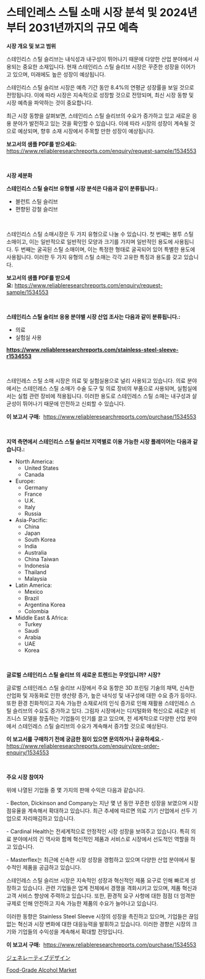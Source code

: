 <p><h1>스테인레스 스틸 소매 시장 분석 및 2024년부터 2031년까지의 규모 예측</h1></p><p><strong>시장 개요 및 보고 범위</strong></p>
<p><p>스테인리스 스틸 슬리브는 내식성과 내구성이 뛰어나기 때문에 다양한 산업 분야에서 사용되는 중요한 소재입니다. 현재 스테인리스 스틸 슬리브 시장은 꾸준한 성장을 이어가고 있으며, 미래에도 높은 성장이 예상됩니다. </p><p>스테인리스 스틸 슬리브 시장은 예측 기간 동안 8.4%의 연평균 성장률을 보일 것으로 전망됩니다. 이에 따라 시장은 지속적으로 성장할 것으로 전망되며, 최신 시장 동향 및 시장 예측을 파악하는 것이 중요합니다. </p><p>최근 시장 동향을 살펴보면, 스테인리스 스틸 슬리브의 수요가 증가하고 있고 새로운 응용 분야가 발전하고 있는 것을 확인할 수 있습니다. 이에 따라 시장의 성장이 계속될 것으로 예상되며, 향후 소재 시장에서 주목할 만한 성장이 예상됩니다.</p></p>
<p><strong>보고서의 샘플 PDF를 받으세요:</strong> <a href="https://www.reliableresearchreports.com/enquiry/request-sample/1534553">https://www.reliableresearchreports.com/enquiry/request-sample/1534553</a></p>
<p>&nbsp;</p>
<p><strong>시장 세분화</strong></p>
<p><strong>스테인리스 스틸 슬리브 유형별 시장 분석은 다음과 같이 분류됩니다.:</strong></p>
<p><ul><li>블런트 스틸 슬리브</li><li>편향된 강철 슬리브</li></ul></p>
<p>&nbsp;</p>
<p><p>스테인리스 스틸 소매시장은 두 가지 유형으로 나눌 수 있습니다. 첫 번째는 봉투 스틸 소매이고, 이는 일반적으로 일반적인 모양과 크기를 가지며 일반적인 용도에 사용됩니다. 두 번째는 굴곡된 스틸 소매이며, 이는 특정한 형태로 굴곡되어 있어 특별한 용도에 사용됩니다. 이러한 두 가지 유형의 스틸 소매는 각각 고유한 특징과 용도를 갖고 있습니다.</p></p>
<p><strong>보고서의 샘플 PDF를 받으세요:</strong>&nbsp;<a href="https://www.reliableresearchreports.com/enquiry/request-sample/1534553">https://www.reliableresearchreports.com/enquiry/request-sample/1534553</a></p>
<p>&nbsp;</p>
<p><strong> 스테인리스 스틸 슬리브 응용 분야별 시장 산업 조사는 다음과 같이 분류됩니다.:</strong></p>
<p><ul><li>의료</li><li>실험실 사용</li></ul></p>
<p><strong><a href="https://www.reliableresearchreports.com/stainless-steel-sleeve-r1534553">https://www.reliableresearchreports.com/stainless-steel-sleeve-r1534553</a></strong></p>
<p>&nbsp;</p>
<p><p>스테인레스 스틸 소매 시장은 의료 및 실험실용으로 널리 사용되고 있습니다. 의료 분야에서는 스테인레스 스틸 소매가 수술 도구 및 의료 장비의 부품으로 사용되며, 실험실에서는 실험 관련 장비에 적용됩니다. 이러한 용도로 스테인레스 스틸 소매는 내구성과 살균성이 뛰어나기 때문에 안전하고 신뢰할 수 있습니다.</p></p>
<p><strong>이 보고서 구매:</strong>&nbsp; <a href="https://www.reliableresearchreports.com/purchase/1534553">https://www.reliableresearchreports.com/purchase/1534553</a></p>
<p>&nbsp;</p>
<p><strong>지역 측면에서 스테인리스 스틸 슬리브 지역별로 이용 가능한 시장 플레이어는 다음과 같습니다.:</strong></p>
<p><ul>
    <li>
        North America:
        <ul>
            <li>United States</li>
            <li>Canada</li>
        </ul>
    </li>
    <li>
        Europe:
        <ul>
            <li>Germany</li>
            <li>France</li>
            <li>U.K.</li>
            <li>Italy</li>
            <li>Russia</li>
        </ul>
    </li>
    <li>
        Asia-Pacific:
        <ul>
            <li>China</li>
            <li>Japan</li>
            <li>South Korea</li>
            <li>India</li>
            <li>Australia</li>
            <li>China Taiwan</li>
            <li>Indonesia</li>
            <li>Thailand</li>
            <li>Malaysia</li>
        </ul>
    </li>
    <li>
        Latin America:
        <ul>
            <li>Mexico</li>
            <li>Brazil</li>
            <li>Argentina Korea</li>
            <li>Colombia</li>
        </ul>
    </li>
    <li>
        Middle East & Africa:
        <ul>
            <li>Turkey</li>
            <li>Saudi</li>
            <li>Arabia</li>
            <li>UAE</li>
            <li>Korea</li>
        </ul>
    </li>
    </ul></p>
<p>&nbsp;</p>
<p><strong>글로벌 스테인리스 스틸 슬리브 의 새로운 트렌드는 무엇입니까? 시장?</strong></p>
<p><p>글로벌 스테인레스 스틸 슬리브 시장에서 주요 동향은 3D 프린팅 기술의 채택, 신속한 산업화 및 자동화로 인한 생산량 증가, 높은 내식성 및 내구성에 대한 수요 증가 등이다. 또한 환경 친화적이고 지속 가능한 소재로서의 인식 증가로 인해 재활용 스테인레스 스틸 슬리브의 수요도 증가하고 있다. 그림자 시장에서는 디지털화와 혁신으로 새로운 비즈니스 모델을 창출하는 기업들이 인기를 끌고 있으며, 전 세계적으로 다양한 산업 분야에서 스테인레스 스틸 슬리브의 수요가 계속해서 증가할 것으로 예상된다.</p></p>
<p><strong>이 보고서를 구매하기 전에 궁금한 점이 있으면 문의하거나 공유하세요.</strong>- <a href="https://www.reliableresearchreports.com/enquiry/pre-order-enquiry/1534553">https://www.reliableresearchreports.com/enquiry/pre-order-enquiry/1534553</a></p>
<p>&nbsp;</p>
<p><strong>주요 시장 참여자</strong></p>
<p><p>위에 나열된 기업들 중 몇 가지의 판매 수익은 다음과 같습니다.</p><p>- Becton, Dickinson and Company는 지난 몇 년 동안 꾸준한 성장을 보였으며 시장 점유율을 계속해서 확대하고 있습니다. 최근 추세에 따르면 의료 기기 산업에서 선두 기업으로 자리매김하고 있습니다.</p><p>- Cardinal Health는 전세계적으로 안정적인 시장 성장을 보여주고 있습니다. 특히 의료 분야에서의 긴 역사와 함께 혁신적인 제품과 서비스로 시장에서 선도적인 역할을 하고 있습니다.</p><p>- Masterflex는 최근에 신속한 시장 성장을 경험하고 있으며 다양한 산업 분야에서 필수적인 제품을 공급하고 있습니다.</p><p>스테인레스 스틸 슬리브 시장은 지속적인 성장과 혁신적인 제품 요구로 인해 빠르게 성장하고 있습니다. 관련 기업들은 업계 전체에서 경쟁을 격화시키고 있으며, 제품 혁신과 고객 서비스 향상에 주력하고 있습니다. 또한, 환경적 요구 사항에 대한 점점 더 엄격한 규제로 인해 안전하고 지속 가능한 제품의 수요가 늘어나고 있습니다.</p><p>이러한 동향은 Stainless Steel Sleeve 시장의 성장을 촉진하고 있으며, 기업들은 끊임없는 혁신과 시장 변화에 대한 대응능력을 발휘하고 있습니다. 이러한 경향은 시장의 크기와 기업들의 수익성을 계속해서 확대할 전망입니다.</p></p>
<p><strong>이 보고서 구매:</strong>&nbsp;&nbsp;<a href="https://www.reliableresearchreports.com/purchase/1534553">https://www.reliableresearchreports.com/purchase/1534553</a></p>
<p><p><a href="https://github.com/lily-u-genius/Market-Research-Report-List-1/blob/main/919434119780.md">ジェネレーティブデザイン</a></p><p><a href="https://github.com/moyahfrancoestellec51j635wcx/Market-Research-Report-List-2/blob/main/food-grade-alcohol-market.md">Food-Grade Alcohol Market</a></p></p>